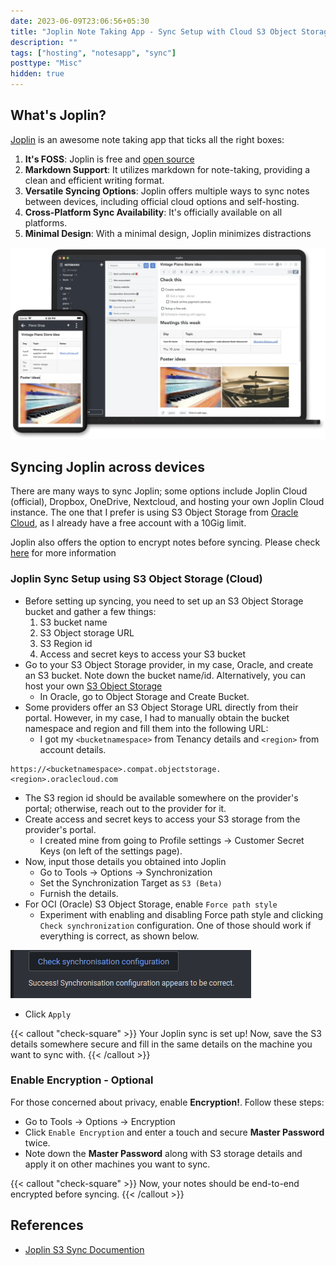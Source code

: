 ```yaml
---
date: 2023-06-09T23:06:56+05:30
title: "Joplin Note Taking App - Sync Setup with Cloud S3 Object Storage"
description: ""
tags: ["hosting", "notesapp", "sync"]
posttype: "Misc"
hidden: true
---
```

## What's Joplin?
[Joplin](https://joplinapp.org/) is an awesome note taking app that ticks all the right boxes:
1. **It's FOSS**: Joplin is free and [open source](https://github.com/laurent22/joplin/)
2. **Markdown Support**: It utilizes markdown for note-taking, providing a clean and efficient writing format.
3. **Versatile Syncing Options**: Joplin offers multiple ways to sync notes between devices, including official cloud options and self-hosting.
4. **Cross-Platform Sync Availability**: It's officially available on all platforms.
5. **Minimal Design**: With a minimal design, Joplin minimizes distractions

![joplin.webp](joplin.webp)

## Syncing Joplin across devices

There are many ways to sync Joplin; some options include Joplin Cloud (official), Dropbox, OneDrive, Nextcloud, and hosting your own Joplin Cloud instance. The one that I prefer is using S3 Object Storage from [Oracle Cloud](https://www.oracle.com/cloud/), as I already have a free account with a 10Gig limit.

Joplin also offers the option to encrypt notes before syncing. Please check [here](#enable-encryption---optional) for more information

### Joplin Sync Setup using S3 Object Storage (Cloud)

- Before setting up syncing, you need to set up an S3 Object Storage bucket and gather a few things:
	1. S3 bucket name
	2. S3 Object storage URL
	3. S3 Region id
	4. Access and secret keys to access your S3 bucket
- Go to your S3 Object Storage provider, in my case, Oracle, and create an S3 bucket. Note down the bucket name/id. Alternatively, you can host your own [S3 Object Storage](https://min.io/)
	- In Oracle, go to Object Storage and Create Bucket.
- Some providers offer an S3 Object Storage URL directly from their portal. However, in my case, I had to manually obtain the bucket namespace and region and fill them into the following URL:
	- I got my `<bucketnamespace>` from Tenancy details and `<region>` from account details.
```nginx
https://<bucketnamespace>.compat.objectstorage.<region>.oraclecloud.com
```
- The S3 region id should be available somewhere on the provider's portal; otherwise, reach out to the provider for it.
- Create access and secret keys to access your S3 storage from the provider's portal.
	- I created mine from going to Profile settings -> Customer Secret Keys (on left of the settings page).
- Now, input those details you obtained into Joplin
	- Go to Tools -> Options -> Synchronization
	- Set the Synchronization Target as `S3 (Beta)`
	- Furnish the details.
- For OCI (Oracle) S3 Object Storage, enable `Force path style`
	- Experiment with enabling and disabling Force path style and clicking `Check synchronization` configuration. One of those should work if everything is correct, as shown below.

![3b5038c6e91aa5d555f9e75254a90da7.png](3b5038c6e91aa5d555f9e75254a90da7.png)

- Click `Apply`

{{< callout "check-square" >}}
Your Joplin sync is set up! Now, save the S3 details somewhere secure and fill in the same details on the machine you want to sync with.
{{< /callout >}}
### Enable Encryption - Optional
For those concerned about privacy, enable **Encryption!**. Follow these steps:
- Go to Tools -> Options -> Encryption
- Click `Enable Encryption` and enter a touch and secure **Master Password** twice.
- Note down the **Master Password**  along with S3 storage details and apply it on other machines you want to sync.

{{< callout "check-square" >}}
Now, your notes should be end-to-end encrypted before syncing.
{{< /callout >}}

## References
- [Joplin S3 Sync Documention](https://joplinapp.org/help/apps/sync/s3/)
